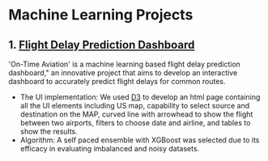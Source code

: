 # Machine Learning Projects

## 1. [Flight Delay Prediction Dashboard](https://github.com/smd519/data-analytics-portfolio/tree/main/Flight_Delay_Prediction_Dashboard)
'On-Time Aviation' is a machine learning based flight delay prediction dashboard," an innovative project that aims to develop an interactive dashboard to accurately predict flight delays for common routes.
+ The UI implementation: We used [D3](https://d3js.org/) to develop an html page containing all the UI elements including US map, capability to select source and destination on the MAP, curved line with arrowhead to show the flight between two airports, filters to choose date and airline, and tables to show the results.
+ Algorithm: A self paced ensemble with XGBoost was selected due to its efficacy in evaluating imbalanced and noisy datasets.